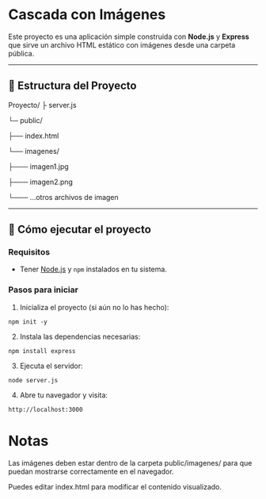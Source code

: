 # Cascada con Imágenes

Este proyecto es una aplicación simple construida con **Node.js** y **Express** que sirve un archivo HTML estático con imágenes desde una carpeta pública.

---

## 📁 Estructura del Proyecto

Proyecto/
├ server.js

└─ public/

├── index.html

└── imagenes/

├─── imagen1.jpg

├─── imagen2.png

└─── ...otros archivos de imagen


---

## 🚀 Cómo ejecutar el proyecto

### Requisitos

- Tener [Node.js](https://nodejs.org/) y `npm` instalados en tu sistema.

### Pasos para iniciar

1. Inicializa el proyecto (si aún no lo has hecho):

```
npm init -y
```

2. Instala las dependencias necesarias:

```
npm install express
```

3. Ejecuta el servidor:

```
node server.js
```

4. Abre tu navegador y visita:

```
http://localhost:3000
```

# Notas
Las imágenes deben estar dentro de la carpeta public/imagenes/ para que puedan mostrarse correctamente en el navegador.

Puedes editar index.html para modificar el contenido visualizado.


